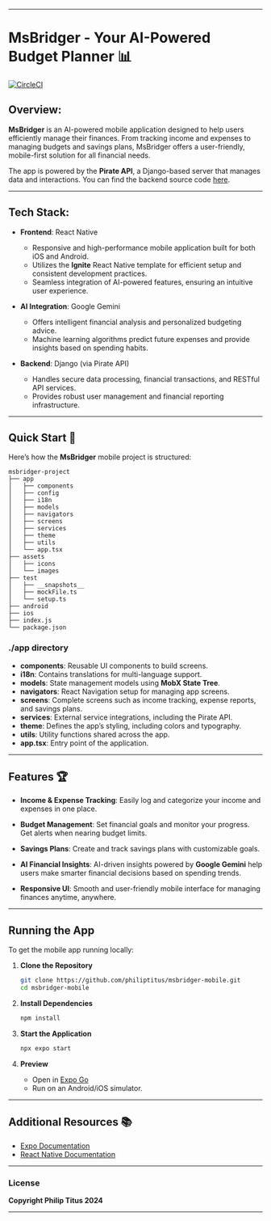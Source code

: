 

---

# MsBridger - Your AI-Powered Budget Planner 📊

[![CircleCI](https://circleci.com/gh/infinitered/ignite.svg?style=svg)](https://circleci.com/gh/infinitered/ignite)

## Overview:

**MsBridger** is an AI-powered mobile application designed to help users efficiently manage their finances. From tracking income and expenses to managing budgets and savings plans, MsBridger offers a user-friendly, mobile-first solution for all financial needs.

The app is powered by the **Pirate API**, a Django-based server that manages data and interactions. You can find the backend source code [here](https://github.com/philiptitus/bridger.git).

---

## Tech Stack:

- **Frontend**: React Native
  - Responsive and high-performance mobile application built for both iOS and Android.
  - Utilizes the **Ignite** React Native template for efficient setup and consistent development practices.
  - Seamless integration of AI-powered features, ensuring an intuitive user experience.

- **AI Integration**: Google Gemini
  - Offers intelligent financial analysis and personalized budgeting advice.
  - Machine learning algorithms predict future expenses and provide insights based on spending habits.

- **Backend**: Django (via Pirate API)
  - Handles secure data processing, financial transactions, and RESTful API services.
  - Provides robust user management and financial reporting infrastructure.

---

## Quick Start 🚀

Here’s how the **MsBridger** mobile project is structured:

```
msbridger-project
├── app
│   ├── components
│   ├── config
│   ├── i18n
│   ├── models
│   ├── navigators
│   ├── screens
│   ├── services
│   ├── theme
│   ├── utils
│   └── app.tsx
├── assets
│   ├── icons
│   └── images
├── test
│   ├── __snapshots__
│   ├── mockFile.ts
│   └── setup.ts
├── android
├── ios
├── index.js
└── package.json
```

### **./app directory**

- **components**: Reusable UI components to build screens.
- **i18n**: Contains translations for multi-language support.
- **models**: State management models using **MobX State Tree**.
- **navigators**: React Navigation setup for managing app screens.
- **screens**: Complete screens such as income tracking, expense reports, and savings plans.
- **services**: External service integrations, including the Pirate API.
- **theme**: Defines the app’s styling, including colors and typography.
- **utils**: Utility functions shared across the app.
- **app.tsx**: Entry point of the application.

---

## Features 🏆

- **Income & Expense Tracking**: 
  Easily log and categorize your income and expenses in one place.
  
- **Budget Management**:
  Set financial goals and monitor your progress. Get alerts when nearing budget limits.

- **Savings Plans**:
  Create and track savings plans with customizable goals.

- **AI Financial Insights**:
  AI-driven insights powered by **Google Gemini** help users make smarter financial decisions based on spending trends.

- **Responsive UI**:
  Smooth and user-friendly mobile interface for managing finances anytime, anywhere.

---

## Running the App

To get the mobile app running locally:

1. **Clone the Repository**  
   ```bash
   git clone https://github.com/philiptitus/msbridger-mobile.git
   cd msbridger-mobile
   ```

2. **Install Dependencies**  
   ```bash
   npm install
   ```

3. **Start the Application**  
   ```bash
   npx expo start
   ```

4. **Preview**  
   - Open in [Expo Go](https://expo.dev/go)
   - Run on an Android/iOS simulator.

---

## Additional Resources 📚

- [Expo Documentation](https://docs.expo.dev/)  
- [React Native Documentation](https://reactnative.dev/docs/getting-started)

---

### **License**

**Copyright Philip Titus 2024**

---

